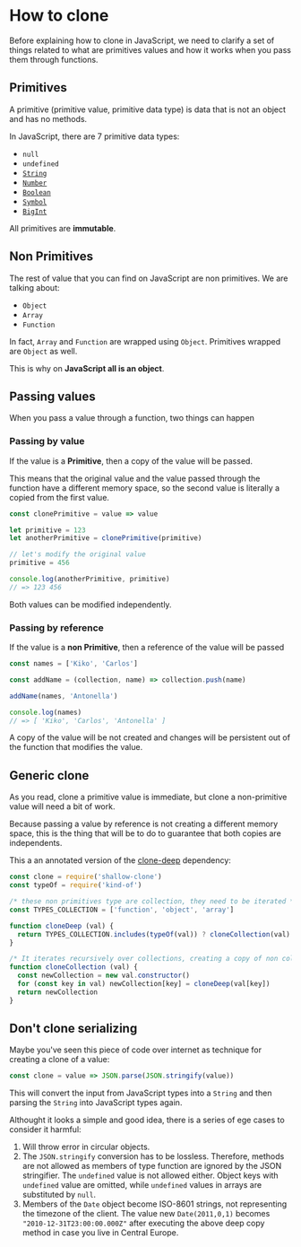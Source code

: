 # How to clone

Before explaining how to clone in JavaScript, we need to clarify a set of things related to what are primitives values and how it works when you pass them through functions.

## Primitives

A primitive (primitive value, primitive data type) is data that is not an object and has no methods.

In JavaScript, there are 7 primitive data types:

- `null`
- `undefined`
- [`String`](https://developer.mozilla.org/en-US/docs/Web/JavaScript/Reference/Global_Objects/String)
- [`Number`](https://developer.mozilla.org/en-US/docs/Web/JavaScript/Reference/Global_Objects/Number)
- [`Boolean`](https://developer.mozilla.org/en-US/docs/Web/JavaScript/Reference/Global_Objects/Boolean)
- [`Symbol`](https://developer.mozilla.org/en-US/docs/Web/JavaScript/Reference/Global_Objects/Symbol)
- [`BigInt`](https://developers.google.com/web/updates/2018/05/bigint)

All primitives are **immutable**.

## Non Primitives

The rest of value that you can find on JavaScript are non primitives. We are talking about:

- `Object`
- `Array`
- `Function`

In fact, `Array` and `Function` are wrapped using `Object`. Primitives wrapped are `Object` as well.

This is why on **JavaScript all is an object**.

## Passing values

When you pass a value through a function, two things can happen

### Passing by value

If the value is a **Primitive**, then a copy of the value will be passed.

This means that the original value and the value passed through the function have a different memory space, so the second value is literally a copied from the first value.

```js
const clonePrimitive = value => value

let primitive = 123
let anotherPrimitive = clonePrimitive(primitive)

// let's modify the original value
primitive = 456

console.log(anotherPrimitive, primitive)
// => 123 456
```

Both values can be modified independently.

### Passing by reference

If the value is a **non Primitive**, then a reference of the value will be passed

```js
const names = ['Kiko', 'Carlos']

const addName = (collection, name) => collection.push(name)

addName(names, 'Antonella')

console.log(names)
// => [ 'Kiko', 'Carlos', 'Antonella' ]
```

A copy of the value will be not created and changes will be persistent out of the function that modifies the value.

## Generic clone

As you read, clone a primitive value is immediate, but clone a non-primitive value will need a bit of work.

Because passing a value by reference is not creating a different memory space, this is the thing that will be to do to guarantee that both copies are independents.

This a an annotated version of the [clone-deep](https://github.com/jonschlinkert/clone-deep) dependency:

```js
const clone = require('shallow-clone')
const typeOf = require('kind-of')

/* these non primitives type are collection, they need to be iterated */
const TYPES_COLLECTION = ['function', 'object', 'array']

function cloneDeep (val) {
  return TYPES_COLLECTION.includes(typeOf(val)) ? cloneCollection(val) : clone(val)
}

/* It iterates recursively over collections, creating a copy of non collection values */
function cloneCollection (val) {
  const newCollection = new val.constructor()
  for (const key in val) newCollection[key] = cloneDeep(val[key])
  return newCollection
}
```

## Don't clone serializing

Maybe you've seen this piece of code over internet as technique for creating a clone of a value:

```js
const clone = value => JSON.parse(JSON.stringify(value))
```

This will convert the input from JavaScript types into a `String` and then parsing the `String` into JavaScript types again.

Althought it looks a simple and good idea, there is a series of ege cases to consider it harmful:

1. Will throw error in circular objects.
2. The `JSON.stringify` conversion has to be lossless. Therefore, methods are not allowed as members of type function are ignored by the JSON stringifier. The `undefined` value is not allowed either. Object keys with `undefined` value are omitted, while `undefined` values in arrays are substituted by `null`.
3. Members of the `Date` object become ISO-8601 strings, not representing the timezone of the client. The value new `Date(2011,0,1)` becomes `"2010-12-31T23:00:00.000Z"` after executing the above deep copy method in case you live in Central Europe.

